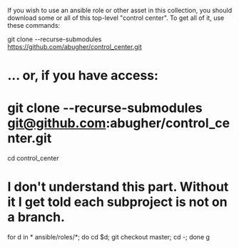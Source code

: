 If you wish to use an ansible role or other asset in this collection, you should download some or all of this top-level "control center".  To get all of it, use these commands:

  git clone --recurse-submodules https://github.com/abugher/control_center.git
  # ... or, if you have access:
  # git clone --recurse-submodules git@github.com:abugher/control_center.git
  cd control_center
  # I don't understand this part.  Without it I get told each subproject is not on a branch.
  for d in * ansible/roles/*; do cd $d; git checkout master; cd -; done
  g
